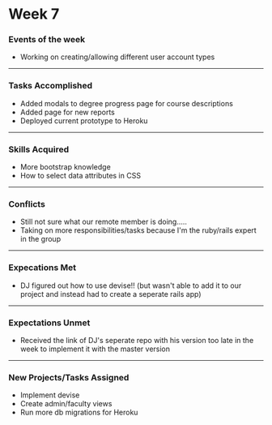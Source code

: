 # Week 7

### Events of the week
- Working on creating/allowing different user account types

------------------

### Tasks Accomplished
- Added modals to degree progress page for course descriptions
- Added page for new reports
- Deployed current prototype to Heroku

------------------

### Skills Acquired
- More bootstrap knowledge
- How to select data attributes in CSS

------------------

### Conflicts
- Still not sure what our remote member is doing.....
- Taking on more responsibilities/tasks because I'm the ruby/rails expert in the group

------------------

### Expecations Met
- DJ figured out how to use devise!! (but wasn't able to add it to our project and instead had to create a seperate rails app)

------------------

### Expectations Unmet
- Received the link of DJ's seperate repo with his version too late in the week to implement it with the master version

------------------

### New Projects/Tasks Assigned
- Implement devise
- Create admin/faculty views
- Run more db migrations for Heroku
